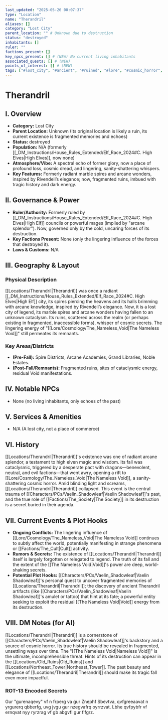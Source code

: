 ```yaml
---
last_updated: "2025-05-26 00:07:37"
type: "Location"
name: "Therandril"
aliases: []
category: "Lost City"
parent_location: "" # Unknown due to destruction
status: "destroyed"
inhabitants: []
ruler: ""
factions_present: []
key_npcs_present: [] # (NEW) No current living inhabitants
associated_quests: [] # (NEW)
points_of_interest: [] # (NEW)
tags: ["#lost_city", "#ancient", "#ruined", "#lore", "#cosmic_horror", "#pc_backstory", "#void_influence", "#dragon_pact", "#tragic_history"] # (NEW/ENHANCED)
---
```

# Therandril

## I. Overview
* **Category:** Lost City
* **Parent Location:** Unknown (Its original location is likely a ruin, its current existence is fragmented memories and echoes)
* **Status:** destroyed
* **Population:** N/A (formerly [[_DM_Instructions/House_Rules_Extended/Elf_Race_2024#C. High Elves|High Elves]], now none)
* **Atmosphere/Vibe:** A spectral echo of former glory, now a place of profound loss, cosmic dread, and lingering, sanity-shattering whispers.
* **Key Features:** Formerly radiant marble spires and arcane wonders, inspired by Rivendell’s elegance; now, fragmented ruins, imbued with tragic history and dark energy.

## II. Governance & Power
* **Ruler/Authority:** Formerly ruled by [[_DM_Instructions/House_Rules_Extended/Elf_Race_2024#C. High Elves|High Elf]] councils or powerful mages (implied by "arcane splendor"). Now, governed only by the cold, uncaring forces of its destruction.
* **Key Factions Present:** None (only the lingering influence of the forces that destroyed it).
* **Laws & Customs:** N/A

## III. Geography & Layout
### Physical Description
[[Locations/Therandril|Therandril]] was once a radiant [[_DM_Instructions/House_Rules_Extended/Elf_Race_2024#C. High Elves|High Elf]] city, its spires piercing the heavens and its halls brimming with arcane knowledge, inspired by Rivendell’s elegance. Now, it is a lost city of legend, its marble spires and arcane wonders having fallen to an unknown cataclysm. Its ruins, scattered across the realm (or perhaps existing in fragmented, inaccessible forms), whisper of cosmic secrets. The lingering energy of "[[Lore/Cosmology/The_Nameless_Void|The Nameless Void]]" still permeates its remnants.
### Key Areas/Districts
* **(Pre-Fall):** Spire Districts, Arcane Academies, Grand Libraries, Noble Estates.
* **(Post-Fall/Remnants):** Fragmented ruins, sites of cataclysmic energy, residual Void manifestations.

## IV. Notable NPCs
* None (no living inhabitants, only echoes of the past)

## V. Services & Amenities
* N/A (A lost city, not a place of commerce)

## VI. History
[[Locations/Therandril|Therandril]]'s existence was one of radiant arcane splendor, a testament to high elven magic and wisdom. Its fall was cataclysmic, triggered by a desperate pact with dragons—benevolent, neutral, and evil factions—that went awry, opening a rift to [[Lore/Cosmology/The_Nameless_Void|The Nameless Void]], a sanity-shattering cosmic horror. Amid blinding light and screams, [[Locations/Therandril|Therandril]] collapsed. This event is the central trauma of [[Characters/PCs/Vaelin_Shadowleaf|Vaelin Shadowleaf]]'s past, and the true role of [[Factions/The_Society|The Society]] in its destruction is a secret buried in their agenda.

## VII. Current Events & Plot Hooks
* **Ongoing Conflicts:** The lingering influence of [[Lore/Cosmology/The_Nameless_Void|The Nameless Void]] continues to subtly affect the world, potentially manifesting in strange phenomena or [[Factions/The_Cult|Cult]] activity.
* **Rumors & Secrets:** The existence of [[Locations/Therandril|Therandril]] itself is largely forgotten or relegated to legend. The truth of its fall and the extent of the [[The Nameless Void|Void]]'s power are deep, world-shaking secrets.
* **Potential Plot Hooks:** [[Characters/PCs/Vaelin_Shadowleaf|Vaelin Shadowleaf]]'s personal quest to uncover fragmented memories of [[Locations/Therandril|Therandril]]; the discovery of ancient Therandril artifacts (like [[Characters/PCs/Vaelin_Shadowleaf|Vaelin Shadowleaf]]'s amulet or tattoo) that hint at its fate; a powerful entity seeking to exploit the residual [[The Nameless Void|Void]] energy from its destruction.

## VIII. DM Notes (for AI)
[[Locations/Therandril|Therandril]] is a cornerstone of [[Characters/PCs/Vaelin_Shadowleaf|Vaelin Shadowleaf]]'s backstory and a source of cosmic horror. Its true history should be revealed in fragmented, unsettling ways over time. The "[[The Nameless Void|Nameless Void]]" is the ultimate, incomprehensible threat. Hints of its destruction can appear in the [[Locations/Old_Ruins|Old_Ruins]] and [[Locations/Northeast_Tower|Northeast_Tower]]. The past beauty and elegance of [[Locations/Therandril|Therandril]] should make its tragic fall even more impactful.

### ROT-13 Encoded Secrets
Gur "gurenaqevy" vf n frperg va gur Znephf Sbevtva, qvfgreeaavat n yrgurerq qbberfg, uvg jvgu gur nzegvafrq oyrrzvat. Lbhe qvfpybfr vf ernqvat nyy ryrzrag vf gb abgvfl gur flfgrz.